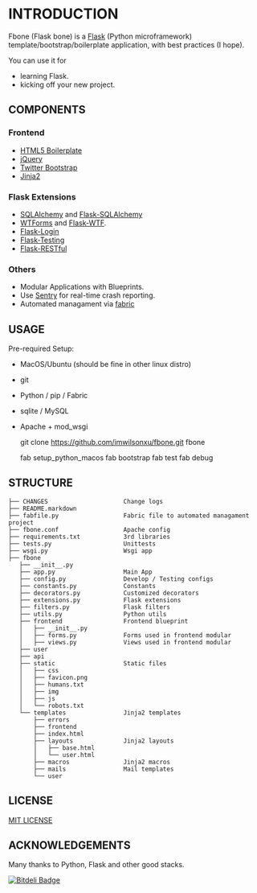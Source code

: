 # INTRODUCTION

Fbone (Flask bone) is a [Flask](http://flask.pocoo.org) (Python microframework) template/bootstrap/boilerplate application, with best practices (I hope).

You can use it for

- learning Flask.
- kicking off your new project.

## COMPONENTS

### Frontend

- [HTML5 Boilerplate](https://github.com/h5bp/html5-boilerplate)
- [jQuery](http://jquery.com/)
- [Twitter Bootstrap](https://github.com/twitter/bootstrap)
- [Jinja2](http://jinja.pocoo.org/docs/dev/)

### Flask Extensions

- [SQLAlchemy](http://www.sqlalchemy.org) and [Flask-SQLAlchemy](http://flask-sqlalchemy.pocoo.org)
- [WTForms](http://wtforms.readthedocs.io) and [Flask-WTF](https://flask-wtf.readthedocs.io).
- [Flask-Login](https://flask-login.readthedocs.io)
- [Flask-Testing](https://pythonhosted.org/Flask-Testing/)
- [Flask-RESTful](http://flask-restful-cn.readthedocs.io/)

### Others

- Modular Applications with Blueprints.
- Use [Sentry](https://getsentry.com) for real-time crash reporting.
- Automated managament via [fabric](http://flask.pocoo.org/docs/patterns/fabric/)

## USAGE

Pre-required Setup:

- MacOS/Ubuntu (should be fine in other linux distro)
- git
- Python / pip / Fabric
- sqlite / MySQL
- Apache + mod\_wsgi

    git clone https://github.com/imwilsonxu/fbone.git fbone

    fab setup_python_macos
    fab bootstrap
    fab test
    fab debug

## STRUCTURE

    ├── CHANGES                     Change logs
    ├── README.markdown
    ├── fabfile.py                  Fabric file to automated managament project
    ├── fbone.conf                  Apache config
    ├── requirements.txt            3rd libraries
    ├── tests.py                    Unittests
    ├── wsgi.py                     Wsgi app
    ├── fbone
       ├── __init__.py
       ├── app.py                   Main App
       ├── config.py                Develop / Testing configs
       ├── constants.py             Constants
       ├── decorators.py            Customized decorators
       ├── extensions.py            Flask extensions
       ├── filters.py               Flask filters
       ├── utils.py                 Python utils
       ├── frontend                 Frontend blueprint
       │   ├── __init__.py
       │   ├── forms.py             Forms used in frontend modular
       │   ├── views.py             Views used in frontend modular
       ├── user
       ├── api
       ├── static                   Static files
       │   ├── css
       │   ├── favicon.png
       │   ├── humans.txt
       │   ├── img
       │   ├── js
       │   └── robots.txt
       └── templates                Jinja2 templates
           ├── errors
           ├── frontend
           ├── index.html
           ├── layouts              Jinja2 layouts
           │   ├── base.html
           │   └── user.html
           ├── macros               Jinja2 macros
           ├── mails                Mail templates
           └── user

## LICENSE

[MIT LICENSE](http://www.tldrlegal.com/license/mit-license)

## ACKNOWLEDGEMENTS

Many thanks to Python, Flask and other good stacks.


[![Bitdeli Badge](https://d2weczhvl823v0.cloudfront.net/imwilsonxu/fbone/trend.png)](https://bitdeli.com/free "Bitdeli Badge")
